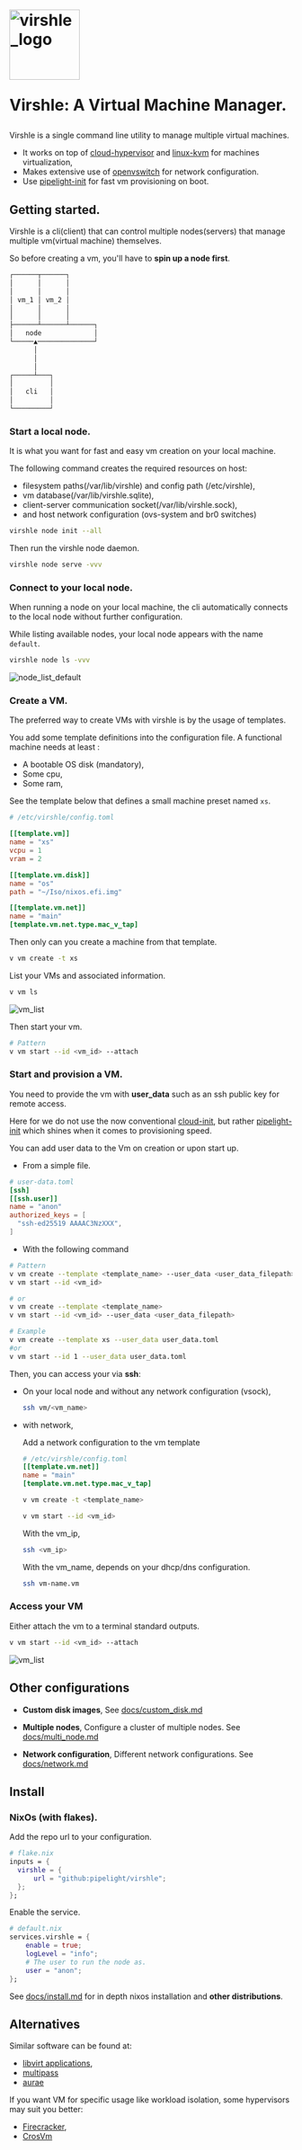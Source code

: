 <span>
<h1>
<img width="125px" alt="virshle_logo" src="https://github.com/pipelight/virshle/blob/master/public/images/logo.png"/>
<p>Virshle: A Virtual Machine Manager.</p>
</h1>
</span>

Virshle is a single command line utility to manage multiple virtual machines.

- It works on top of [cloud-hypervisor](https://github.com/cloud-hypervisor/cloud-hypervisor)
  and
  [linux-kvm](https://linux-kvm.org/page/Main_Page)
  for machines virtualization,
- Makes extensive use of
  [openvswitch](https://github.com/openvswitch/ovs)
  for network configuration.
- Use [pipelight-init](https://github.com/pipelight/pipelight) for fast
  vm provisioning on boot.

## Getting started.

Virshle is a cli(client) that can control multiple nodes(servers)
that manage multiple vm(virtual machine) themselves.

So before creating a vm, you'll have to **spin up a node first**.

```txt
┌──────┬──────┐
│      │      │
│      │      │
│ vm_1 │ vm_2 │
│      │      │
│      │      │
├──────┴──────┴──────┐
│   node             │
└─────▲──────────────┘
      │
      │
      │
┌─────┴───┐
│         │
│   cli   │
│         │
└─────────┘
```

### Start a local node.

It is what you want for fast and easy vm creation on your local machine.

The following command creates the required resources on host:

- filesystem paths(/var/lib/virshle) and config path (/etc/virshle),
- vm database(/var/lib/virshle.sqlite),
- client-server communication socket(/var/lib/virshle.sock),
- and host network configuration (ovs-system and br0 switches)

```sh
virshle node init --all

```

Then run the virshle node daemon.

```sh
virshle node serve -vvv
```

### Connect to your local node.

When running a node on your local machine,
the cli automatically connects to the local node
without further configuration.

While listing available nodes, your local node appears with the name `default`.

```sh
virshle node ls -vvv
```

![node_list_default](https://github.com/pipelight/virshle/blob/master/public/images/v_node_ls_vvv_default.png)

### Create a VM.

The preferred way to create VMs with virshle is by the usage of templates.

You add some template definitions into the configuration file.
A functional machine needs at least :

- A bootable OS disk (mandatory),
- Some cpu,
- Some ram,

See the template below that defines a small machine preset named `xs`.

```toml
# /etc/virshle/config.toml

[[template.vm]]
name = "xs"
vcpu = 1
vram = 2

[[template.vm.disk]]
name = "os"
path = "~/Iso/nixos.efi.img"

[[template.vm.net]]
name = "main"
[template.vm.net.type.mac_v_tap]
```

Then only can you create a machine from that template.

```sh
v vm create -t xs
```

List your VMs and associated information.

```sh
v vm ls
```

![vm_list](https://github.com/pipelight/virshle/blob/master/public/images/v_vm_ls.png)

Then start your vm.

```sh
# Pattern
v vm start --id <vm_id> --attach
```

### Start and provision a VM.

You need to provide the vm with **user_data** such as an ssh public key
for remote access.

Here for we do not use the now conventional
[cloud-init](https://cloudinit.readthedocs.io/en/latest/explanation/introduction.html#introduction),
but rather
[pipelight-init](https://github.com/pipelight/pipelight)
which shines when it comes to provisioning speed.

You can add user data to the Vm on creation or upon start up.

- From a simple file.

```toml
# user-data.toml
[ssh]
[[ssh.user]]
name = "anon"
authorized_keys = [
  "ssh-ed25519 AAAAC3NzXXX",
]
```

- With the following command

```sh
# Pattern
v vm create --template <template_name> --user_data <user_data_filepath>
v vm start --id <vm_id>

# or
v vm create --template <template_name>
v vm start --id <vm_id> --user_data <user_data_filepath>

# Example
v vm create --template xs --user_data user_data.toml
#or
v vm start --id 1 --user_data user_data.toml
```

Then, you can access your via **ssh**:

- On your local node and without any network configuration (vsock),

  ```sh
  ssh vm/<vm_name>
  ```

- with network,

  Add a network configuration to the vm template

  ```toml
  # /etc/virshle/config.toml
  [[template.vm.net]]
  name = "main"
  [template.vm.net.type.mac_v_tap]
  ```

  ```sh
  v vm create -t <template_name>
  ```

  ```sh
  v vm start --id <vm_id>
  ```

  With the vm_ip,

  ```sh
  ssh <vm_ip>
  ```

  With the vm_name,
  depends on your dhcp/dns configuration.

  ```sh
  ssh vm-name.vm
  ```

### Access your VM

Either attach the vm to a terminal standard outputs.

```sh
v vm start --id <vm_id> --attach
```

![vm_list](https://github.com/pipelight/virshle/blob/master/public/images/v_vm_ls_v.png)

## Other configurations

- **Custom disk images**,
  See [docs/custom_disk.md](https://github.com/pipelight/virshle/blob/master/docs/custom_disk.md)

- **Multiple nodes**,
  Configure a cluster of multiple nodes.
  See [docs/multi_node.md](https://github.com/pipelight/virshle/blob/master/docs/multi_node.md)

- **Network configuration**,
  Different network configurations.
  See [docs/network.md](https://github.com/pipelight/virshle/blob/master/docs/network.md)

## Install

### NixOs (with flakes).

Add the repo url to your configuration.

```nix
# flake.nix
inputs = {
  virshle = {
      url = "github:pipelight/virshle";
  };
};
```

Enable the service.

```nix
# default.nix
services.virshle = {
    enable = true;
    logLevel = "info";
    # The user to run the node as.
    user = "anon";
};
```

See [docs/install.md](https://github.com/pipelight/virshle/blob/master/docs/install.md)
for in depth nixos installation and **other distributions**.

## Alternatives

Similar software can be found at:

- [libvirt applications](https://libvirt.org/apps.html),
- [multipass](https://github.com/cannonical/multipass)
- [aurae](https://github.com/aurae-runtime/aurae)

If you want VM for specific usage like workload isolation,
some hypervisors may suit you better:

- [Firecracker](https://github.com/firecracker-microvm/firecracker),
- [CrosVm](https://chromium.googlesource.com/chromiumos/platform/crosvm)
